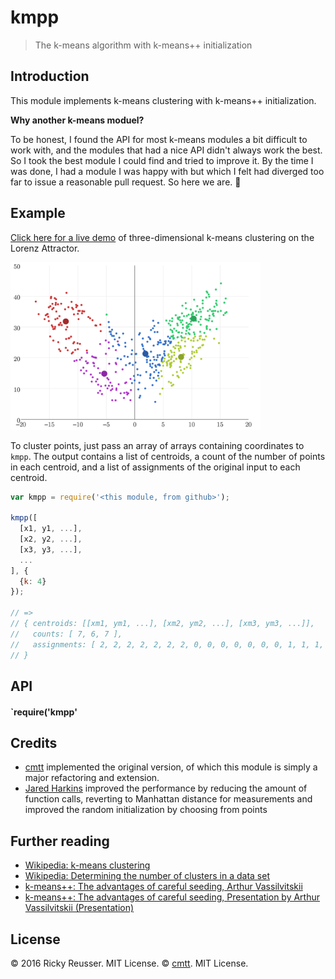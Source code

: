 # kmpp

> The k-means algorithm with k-means++ initialization

## Introduction

This module implements k-means clustering with k-means++ initialization.

**Why another k-means moduel?**

To be honest, I found the API for most k-means modules a bit difficult to work with, and the modules that had a nice API didn't always work the best. So I took the best module I could find and tried to improve it. By the time I was done, I had a module I was happy with but which I felt had diverged too far to issue a reasonable pull request. So here we are. 🚀

## Example

[Click here for a live demo](http://rickyreusser.com/kmpp/) of three-dimensional k-means clustering on the Lorenz Attractor.

<a href="http://rickyreusser.com/kmpp/"><img src="./images/demo.png" alt="Lorenz Attractor Demo" width="400"></a>

To cluster points, just pass an array of arrays containing coordinates to `kmpp`. The output contains a list of centroids, a count of the number of points in each centroid, and a list of assignments of the original input to each centroid.

```javascript
var kmpp = require('<this module, from github>');

kmpp([
  [x1, y1, ...],
  [x2, y2, ...],
  [x3, y3, ...],
  ...
], {
  {k: 4}
});

// => 
// { centroids: [[xm1, ym1, ...], [xm2, ym2, ...], [xm3, ym3, ...]],
//   counts: [ 7, 6, 7 ],
//   assignments: [ 2, 2, 2, 2, 2, 2, 2, 0, 0, 0, 0, 0, 0, 0, 1, 1, 1, 1, 1, 1 ]
// }
```

## API

#### `require('kmpp'

## Credits

* [cmtt](https://github.com/cmtt) implemented the original version, of which
  this module is simply a major refactoring and extension.
* [Jared Harkins](https://github.com/hDeraj) improved the performance by
  reducing the amount of function calls, reverting to Manhattan distance
  for measurements and improved the random initialization by choosing from
  points

## Further reading

* [Wikipedia: k-means clustering](https://en.wikipedia.org/wiki/K-means_clustering)
* [Wikipedia: Determining the number of clusters in a data set](https://en.wikipedia.org/wiki/Determining_the_number_of_clusters_in_a_data_set)
* [k-means++: The advantages of careful seeding, Arthur Vassilvitskii](http://ilpubs.stanford.edu:8090/778/1/2006-13.pdf)
* [k-means++: The advantages of careful seeding, Presentation by Arthur Vassilvitskii (Presentation)](http://theory.stanford.edu/~sergei/slides/BATS-Means.pdf)

## License

&copy; 2016 Ricky Reusser. MIT License.
&copy; [cmtt](https://github.com/cmtt). MIT License.

[npm-image]: https://badge.fury.io/js/kmpp.svg
[npm-url]: https://npmjs.org/package/kmpp
[travis-image]: https://travis-ci.org/rreusser/kmpp.svg?branch=master
[travis-url]: https://travis-ci.org//kmpp
[daviddm-image]: https://david-dm.org/rreusser/kmpp.svg?theme=shields.io
[daviddm-url]: https://david-dm.org//kmpp
